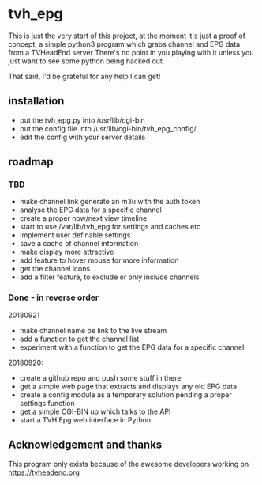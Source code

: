 # tvh_epg

This is just the very start of this project, at the moment it's just a
proof of concept, a simple python3 program which grabs channel and EPG
data from a TVHeadEnd server
 There's no point in you playing with it unless you just
want to see some python being hacked out.

That said, I'd be grateful for any help I can get!


## installation

* put the tvh_epg.py into /usr/lib/cgi-bin
* put the config file into /usr/lib/cgi-bin/tvh_epg_config/
* edit the config with your server details


## roadmap

### TBD

* make channel link generate an m3u with the auth token
* analyse the EPG data for a specific channel
* create a proper now/next view timeline
* start to use /var/lib/tvh_epg for settings and caches etc
* implement user definable settings
* save a cache of channel information
* make display more attractive
* add feature to hover mouse for more information
* get the channel icons
* add a filter feature, to exclude or only include channels


### Done - in reverse order

20180921
* make channel name be link to the live stream
* add a function to get the channel list
* experiment with a function to get the EPG data for a specific channel

20180920:
* create a github repo and push some stuff in there
* get a simple web page that extracts and displays any old EPG data 
* create a config module as a temporary solution pending a proper settings function
* get a simple CGI-BIN up which talks to the API
* start a TVH Epg web interface in Python


## Acknowledgement and thanks

This program only exists because of the awesome developers working on 
https://tvheadend.org


